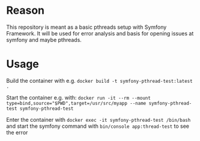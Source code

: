 # Reason
This repository is meant as a basic pthreads setup with Symfony Framework.
It will be used for error analysis and basis for opening issues at symfony and maybe pthreads.

# Usage
Build the container with e.g. `docker build -t symfony-pthread-test:latest . `

Start the container e.g. with: `docker run -it --rm --mount type=bind,source="$PWD",target=/usr/src/myapp --name symfony-pthread-test symfony-pthread-test`

Enter the container with `docker exec -it symfony-pthread-test /bin/bash` and start the symfony command with `bin/console app:thread-test` to see the error


